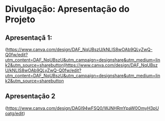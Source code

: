 # Divulgação: Apresentação do Projeto


## Apresentaçã 1:
(https://www.canva.com/design/DAF_NqUBszU/kNLIS8wOAb9QLyZwQ-Q0fw/edit?utm_content=DAF_NqUBszU&utm_campaign=designshare&utm_medium=link2&utm_source=sharebutton)https://www.canva.com/design/DAF_NqUBszU/kNLIS8wOAb9QLyZwQ-Q0fw/edit?utm_content=DAF_NqUBszU&utm_campaign=designshare&utm_medium=link2&utm_source=sharebutton

## Apresentação 2
(https://www.canva.com/design/DAGI94wFSQ0/WJNHRmYpaW0OmyH3pUoatg/edit)
